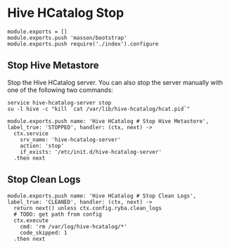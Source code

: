 
# Hive HCatalog Stop

    module.exports = []
    module.exports.push 'masson/bootstrap'
    module.exports.push require('./index').configure

## Stop Hive Metastore

Stop the Hive HCatalog server. You can also stop the server manually with one of
the following two commands:

```
service hive-hcatalog-server stop
su -l hive -c "kill `cat /var/lib/hive-hcatalog/hcat.pid`"
```

    module.exports.push name: 'Hive HCatalog # Stop Hive Metastore', label_true: 'STOPPED', handler: (ctx, next) ->
      ctx.service
        srv_name: 'hive-hcatalog-server'
        action: 'stop'
        if_exists: '/etc/init.d/hive-hcatalog-server'
      .then next

## Stop Clean Logs

    module.exports.push name: 'Hive HCatalog # Stop Clean Logs', label_true: 'CLEANED', handler: (ctx, next) ->
      return next() unless ctx.config.ryba.clean_logs
      # TODO: get path from config
      ctx.execute
        cmd: 'rm /var/log/hive-hcatalog/*'
        code_skipped: 1
      .then next

